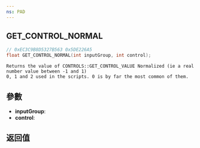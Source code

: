 ```yaml
---
ns: PAD
---
```

## GET_CONTROL_NORMAL

```c
// 0xEC3C9B8D5327B563 0x5DE226A5
float GET_CONTROL_NORMAL(int inputGroup, int control);
```

```
Returns the value of CONTROLS::GET_CONTROL_VALUE Normalized (ie a real number value between -1 and 1)  
0, 1 and 2 used in the scripts. 0 is by far the most common of them.  
```

## 參數
* **inputGroup**: 
* **control**: 

## 返回值
